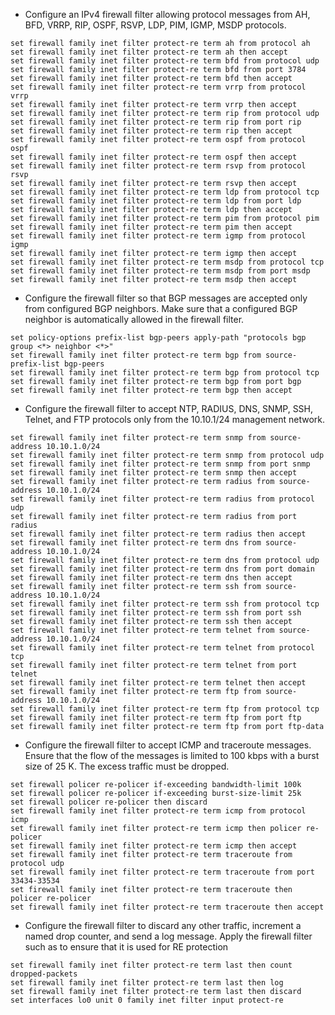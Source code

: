 - Configure an IPv4 firewall filter allowing protocol messages from AH, BFD, VRRP, RIP, OSPF, RSVP, LDP, PIM, IGMP, MSDP protocols.


```
set firewall family inet filter protect-re term ah from protocol ah
set firewall family inet filter protect-re term ah then accept
set firewall family inet filter protect-re term bfd from protocol udp
set firewall family inet filter protect-re term bfd from port 3784
set firewall family inet filter protect-re term bfd then accept
set firewall family inet filter protect-re term vrrp from protocol vrrp
set firewall family inet filter protect-re term vrrp then accept
set firewall family inet filter protect-re term rip from protocol udp
set firewall family inet filter protect-re term rip from port rip
set firewall family inet filter protect-re term rip then accept
set firewall family inet filter protect-re term ospf from protocol ospf
set firewall family inet filter protect-re term ospf then accept
set firewall family inet filter protect-re term rsvp from protocol rsvp
set firewall family inet filter protect-re term rsvp then accept
set firewall family inet filter protect-re term ldp from protocol tcp
set firewall family inet filter protect-re term ldp from port ldp
set firewall family inet filter protect-re term ldp then accept
set firewall family inet filter protect-re term pim from protocol pim
set firewall family inet filter protect-re term pim then accept
set firewall family inet filter protect-re term igmp from protocol igmp
set firewall family inet filter protect-re term igmp then accept
set firewall family inet filter protect-re term msdp from protocol tcp
set firewall family inet filter protect-re term msdp from port msdp
set firewall family inet filter protect-re term msdp then accept
```
- Configure the firewall filter so that BGP messages are accepted only from configured BGP neighbors. Make sure that a configured BGP neighbor is automatically allowed in the firewall filter.
```
set policy-options prefix-list bgp-peers apply-path "protocols bgp group <*> neighbor <*>"
set firewall family inet filter protect-re term bgp from source-prefix-list bgp-peers
set firewall family inet filter protect-re term bgp from protocol tcp
set firewall family inet filter protect-re term bgp from port bgp
set firewall family inet filter protect-re term bgp then accept   
```

- Configure the firewall filter to accept NTP, RADIUS, DNS, SNMP, SSH, Telnet, and FTP protocols only from the 10.10.1/24 management network.
```
set firewall family inet filter protect-re term snmp from source-address 10.10.1.0/24
set firewall family inet filter protect-re term snmp from protocol udp
set firewall family inet filter protect-re term snmp from port snmp
set firewall family inet filter protect-re term snmp then accept
set firewall family inet filter protect-re term radius from source-address 10.10.1.0/24
set firewall family inet filter protect-re term radius from protocol udp
set firewall family inet filter protect-re term radius from port radius
set firewall family inet filter protect-re term radius then accept
set firewall family inet filter protect-re term dns from source-address 10.10.1.0/24
set firewall family inet filter protect-re term dns from protocol udp
set firewall family inet filter protect-re term dns from port domain
set firewall family inet filter protect-re term dns then accept
set firewall family inet filter protect-re term ssh from source-address 10.10.1.0/24
set firewall family inet filter protect-re term ssh from protocol tcp
set firewall family inet filter protect-re term ssh from port ssh
set firewall family inet filter protect-re term ssh then accept
set firewall family inet filter protect-re term telnet from source-address 10.10.1.0/24
set firewall family inet filter protect-re term telnet from protocol tcp
set firewall family inet filter protect-re term telnet from port telnet
set firewall family inet filter protect-re term telnet then accept
set firewall family inet filter protect-re term ftp from source-address 10.10.1.0/24
set firewall family inet filter protect-re term ftp from protocol tcp
set firewall family inet filter protect-re term ftp from port ftp
set firewall family inet filter protect-re term ftp from port ftp-data
```
- Configure the firewall filter to accept ICMP and traceroute messages. Ensure that the flow of the messages is limited to 100 kbps with a burst size of 25 K. The excess traffic must be dropped.

```
set firewall policer re-policer if-exceeding bandwidth-limit 100k
set firewall policer re-policer if-exceeding burst-size-limit 25k
set firewall policer re-policer then discard
set firewall family inet filter protect-re term icmp from protocol icmp
set firewall family inet filter protect-re term icmp then policer re-policer
set firewall family inet filter protect-re term icmp then accept
set firewall family inet filter protect-re term traceroute from protocol udp
set firewall family inet filter protect-re term traceroute from port 33434-33534
set firewall family inet filter protect-re term traceroute then policer re-policer
set firewall family inet filter protect-re term traceroute then accept
```
- Configure the firewall filter to discard any other traffic, increment a named drop counter, and send a log message. Apply the firewall filter such as to ensure that it is used for RE protection

```
set firewall family inet filter protect-re term last then count dropped-packets
set firewall family inet filter protect-re term last then log
set firewall family inet filter protect-re term last then discard
set interfaces lo0 unit 0 family inet filter input protect-re
```